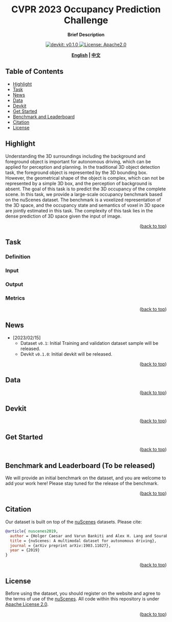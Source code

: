 <div id="top" align="center">

# CVPR 2023 Occupancy Prediction Challenge
**Brief Description**


<a href="#devkit">
  <img alt="devkit: v0.1.0" src="https://img.shields.io/badge/devkit-v0.1.0-blueviolet"/>
</a>
<a href="#license">
  <img alt="License: Apache2.0" src="https://img.shields.io/badge/license-Apache%202.0-blue.svg"/>
</a>

**[English](./README.md) | [中文](./README-zh-hans.md)**


<!-- <img src="./imgs/poster.gif" width="696px"> -->

</div>

## Table of Contents
- [Highlight](#highlight---why-we-are-exclusive)
- [Task](#task)
- [News](#news)
- [Data](#data)
- [Devkit](#devkit)
- [Get Started](#get-started)
- [Benchmark and Leaderboard](#benchmark-and-leaderboard-to-be-released)
- [Citation](#citation)
- [License](#license)

## Highlight


Understanding the 3D surroundings including the background and foreground object is important for autonomous driving, which can be applied for perception and planning. In the traditional 3D object detection task, the foreground object is represented by the 3D bounding box. However, the geometrical shape of the object is complex, which can not be represented by a simple 3D box, and the perception of background is absent. The goal of this task is to predict the 3D occupancy of the complete scene. In this task, we provide a large-scale occupancy benchmark based on the nuScenes dataset. The benchmark is a voxelized representation of the 3D space, and the occupancy state and semantics of voxel in 3D space are jointly estimated in this task. The complexity of this task lies in the dense prediction of 3D space given the input of image.


<p align="right">(<a href="#top">back to top</a>)</p>

## Task

### Definition

### Input

### Output

### Metrics



<p align="right">(<a href="#top">back to top</a>)</p>

## News
- [2023/02/15]
  * Dataset `v0.1`: Initial Training and validation dataset sample will be released.
  * Devkit `v0.1.0`: Initial devkit will be released.

<p align="right">(<a href="#top">back to top</a>)</p>

## Data


<p align="right">(<a href="#top">back to top</a>)</p>

## Devkit

<p align="right">(<a href="#top">back to top</a>)</p>

## Get Started

<p align="right">(<a href="#top">back to top</a>)</p>

## Benchmark and Leaderboard (To be released)
We will provide an initial benchmark on the dataset, and you are welcome to add your work here!
Please stay tuned for the release of the benchmark.



<p align="right">(<a href="#top">back to top</a>)</p>

## Citation
Our dataset is built on top of the [nuScenes](https://www.nuscenes.org/nuscenes) datasets. Please cite:

```bibtex
@article{ nuscenes2019,
  author = {Holger Caesar and Varun Bankiti and Alex H. Lang and Sourabh Vora and Venice Erin Liong and Qiang Xu and Anush Krishnan and Yu Pan and Giancarlo Baldan and Oscar Beijbom},
  title = {nuScenes: A multimodal dataset for autonomous driving},
  journal = {arXiv preprint arXiv:1903.11027},
  year = {2019}
}

```

<p align="right">(<a href="#top">back to top</a>)</p>

## License
Before using the dataset, you should register on the website and agree to the terms of use of the [nuScenes](https://www.nuscenes.org/nuscenes).
All code within this repository is under [Apache License 2.0](./LICENSE).

<p align="right">(<a href="#top">back to top</a>)</p>
